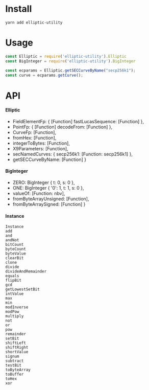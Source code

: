 
# Install
```
yarn add elliptic-utility
```

# Usage
```js
const Elliptic = require('elliptic-utility').Elliptic
const BigInteger = require('elliptic-utility').BigInteger
```

```js
const ecparams = Elliptic.getSECCurveByName("secp256k1");
const curve = ecparams.getCurve();
```


# API
  #### Elliptic
  - FieldElementFp: { [Function] fastLucasSequence: [Function] },
  - PointFp: { [Function] decodeFrom: [Function] },
  - CurveFp: [Function],
  - fromHex: [Function],
  - integerToBytes: [Function],
  - X9Parameters: [Function],
  - secNamedCurves: { secp256k1: [Function: secp256k1] },
  - getSECCurveByName: [Function] }

  #### BigInteger
  - ZERO: BigInteger { t: 0, s: 0 },
  - ONE: BigInteger { '0': 1, t: 1, s: 0 },
  - valueOf: [Function: nbv],
  - fromByteArrayUnsigned: [Function],
  - fromByteArraySigned: [Function] }
  #### Instance
  ```
Instance
add
and
andNot
bitCount
byteCount
byteValue
clearBit
clone
divide
divideAndRemainder
equals
flipBit
gcd
getLowestSetBit
intValue
max
min
modInverse
modPow
multiply
not
or
pow
remainder
setBit
shiftLeft
shiftRight
shortValue
signum
subtract
testBit
toByteArray
toBuffer
toHex
xor
  ```
